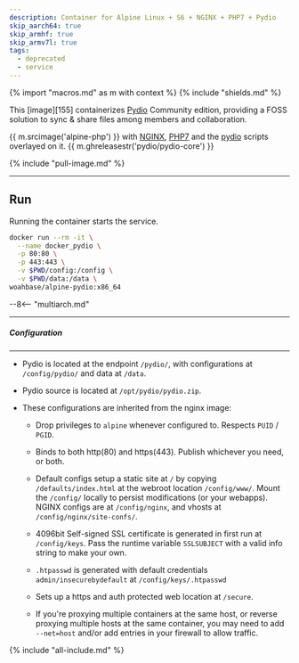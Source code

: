 ```yaml
---
description: Container for Alpine Linux + S6 + NGINX + PHP7 + Pydio
skip_aarch64: true
skip_armhf: true
skip_armv7l: true
tags:
  - deprecated
  - service
---
```


{% import "macros.md" as m with context %}
{% include "shields.md" %}

This [image][155] containerizes [Pydio][3] Community edition,
providing a FOSS solution to sync & share files among members and
collaboration.

{{ m.srcimage('alpine-php') }} with [NGINX][1], [PHP7][2] and the
[pydio][4] scripts overlayed on it. {{ m.ghreleasestr('pydio/pydio-core') }}

{% include "pull-image.md" %}

---
Run
---

Running the container starts the service.

``` sh
docker run --rm -it \
  --name docker_pydio \
  -p 80:80 \
  -p 443:443 \
  -v $PWD/config:/config \
  -v $PWD/data:/data \
woahbase/alpine-pydio:x86_64
```

--8<-- "multiarch.md"

---
##### Configuration
---

* Pydio is located at the endpoint `/pydio/`, with configurations
  at `/config/pydio/` and data at `/data`.

* Pydio source is located at `/opt/pydio/pydio.zip`.

* These configurations are inherited from the nginx image:

    * Drop privileges to `alpine` whenever configured to. Respects
      `PUID` / `PGID`.

    * Binds to both http(80) and https(443). Publish whichever you
      need, or both.

    * Default configs setup a static site at `/` by copying
      `/defaults/index.html` at the webroot location
      `/config/www/`.  Mount the `/config/` locally to persist
      modifications (or your webapps). NGINX configs are at
      `/config/nginx`, and vhosts at `/config/nginx/site-confs/`.

    * 4096bit Self-signed SSL certificate is generated in first
      run at `/config/keys`. Pass the runtime variable
      `SSLSUBJECT` with a valid info string to make your own.

    * `.htpasswd` is generated with default credentials
      `admin/insecurebydefault` at `/config/keys/.htpasswd`

    * Sets up a https and auth protected web location at `/secure`.

    * If you're proxying multiple containers at the same host, or
      reverse proxying multiple hosts at the same container, you
      may need to add `--net=host` and/or add entries in your
      firewall to allow traffic.

[1]: https://nginx.org
[2]: http://php.net/
[3]: https://pydio.com/
[4]: https://github.com/pydio/pydio-core/releases

{% include "all-include.md" %}

